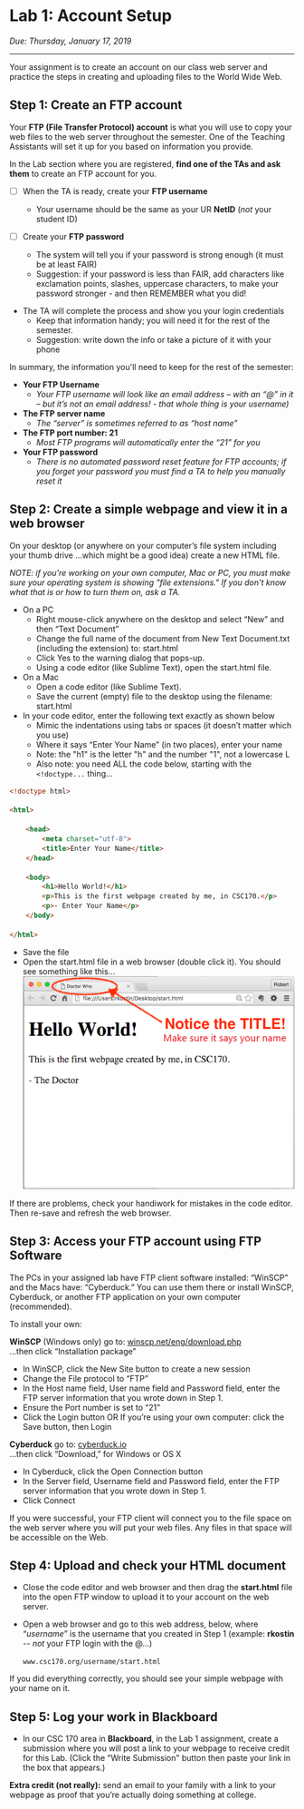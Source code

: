 # Lab 1: Account Setup
*Due: Thursday, January 17, 2019*

<hr>

Your assignment is to create an account on our class web server and practice the steps in creating and uploading files to the World Wide Web.

## Step 1: Create an FTP account

Your **FTP (File Transfer Protocol) account** is what you will use to copy your web files to the web server throughout the semester.  One of the Teaching Assistants will set it up for you based on information you provide.

In the Lab section where you are registered, **find one of the TAs and ask them** to create an FTP account for you.  

- [ ] When the TA is ready, create your **FTP username** 
  - Your username should be the same as your UR **NetID** (*not* your student ID)

- [ ] Create your **FTP password**
   - The system will tell you if your password is strong enough (it must be at least FAIR)
   - Suggestion: if your password is less than FAIR, add characters like exclamation points, slashes, uppercase characters, to make your password stronger - and then REMEMBER what you did!

- The TA will complete the process and show you your login credentials
  - Keep that information handy; you will need it for the rest of the semester. 
  - Suggestion: write down the info or take a picture of it with your phone

In summary, the information you'll need to keep for the rest of the semester:

- **Your FTP Username**
  - *Your FTP username will look like an email address – with an “@” in it – but it’s not an email address! - that whole thing is your username)*
- **The FTP server name**
  - *The “server” is sometimes referred to as “host name”*
- **The FTP port number: 21**
  - *Most FTP programs will automatically enter the “21” for you*
- **Your FTP password**
  - *There is no automated password reset feature for FTP accounts; if you forget your password you must find a TA to help you manually reset it*

## Step 2: Create a simple webpage and view it in a web browser

On your desktop (or anywhere on your computer’s file system including your thumb drive ...which might be a good idea) create a new HTML file.

*NOTE: if you're working on your own computer, Mac or PC, you must make sure your operating system is showing "file extensions."  If you don't know what that is or how to turn them on, ask a TA.*

- On a PC
  - Right mouse-click anywhere on the desktop and select “New” and then “Text Document”
  - Change the full name of the document from New Text Document.txt (including the extension) to: start.html
  - Click Yes to the warning dialog that pops-up.
  - Using a code editor (like Sublime Text), open the start.html file.
- On a Mac
  - Open a code editor (like Sublime Text).  
  - Save the current (empty) file to the desktop using the filename: start.html
- In your code editor, enter the following text exactly as shown below
  - Mimic the indentations using tabs or spaces (it doesn’t matter which you use)
  - Where it says “Enter Your Name” (in two places), enter your name
  - Note: the "h1" is the letter "h" and the number "1", not a lowercase L
  - Also note: you need ALL the code below, starting with the `<!doctype...` thing...

```html
<!doctype html>

<html>

	<head>
		<meta charset="utf-8">
		<title>Enter Your Name</title>
	</head>

	<body>
		<h1>Hello World!</h1>
		<p>This is the first webpage created by me, in CSC170.</p>
		<p>- Enter Your Name</p>
	</body>

</html>
```

- Save the file  
- Open the start.html file in a web browser (double click it).  You should see something like this...<br>![screen capture of first webpage](media/figure1.png)

If there are problems, check your handiwork for mistakes in the code editor.  Then re-save and refresh the web browser.

## Step 3: Access your FTP account using FTP Software

The PCs in your assigned lab have FTP client software installed: “WinSCP” and the Macs have: “Cyberduck.”  You can use them there or install WinSCP, Cyberduck, or another FTP application on your own computer (recommended).

To install your own:

**WinSCP** (Windows only) go to:
[winscp.net/eng/download.php](http://winscp.net/eng/download.php)<br>...then click “Installation package”

- In WinSCP, click the New Site button to create a new session
- Change the File protocol to “FTP”
- In the Host name field, User name field and Password field, enter the FTP server information that you wrote down in Step 1.
- Ensure the Port number is set to “21”
- Click the Login button OR If you’re using your own computer: click the Save button, then Login

**Cyberduck** go to: 
[cyberduck.io](http://cyberduck.io)<br>
...then click “Download,” for Windows or OS X

- In Cyberduck, click the Open Connection button
- In the Server field, Username field and Password field, enter the FTP server information that you wrote down in Step 1.
- Click Connect

If you were successful, your FTP client will connect you to the file space on the web server where you will put your web files.  Any files in that space will be accessible on the Web.

## Step 4: Upload and check your HTML document

- Close the code editor and web browser and then drag the **start.html** file into the open FTP window to upload it to your account on the web server.

- Open a web browser and go to this web address, below, where “*username*” is the username that you created in Step 1 (example: **rkostin** -- *not* your FTP login with the @...)

   `www.csc170.org/username/start.html`

If you did everything correctly, you should see your simple webpage with your name on it. 

## Step 5: Log your work in Blackboard
- In our CSC 170 area in **Blackboard**, in the Lab 1 assignment, create a submission where you will post a link to your webpage to receive credit for this Lab.  (Click the "Write Submission" button then paste your link in the box that appears.)

**Extra credit (not really):** send an email to your family with a link to your webpage as proof that you’re actually doing something at college.  
